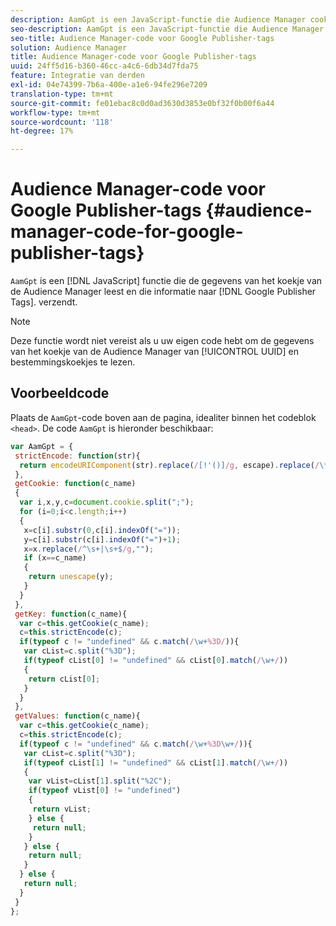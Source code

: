 ```yaml
---
description: AamGpt is een JavaScript-functie die Audience Manager cookie-gegevens leest en die informatie naar Google Publisher-tags verzendt.
seo-description: AamGpt is een JavaScript-functie die Audience Manager cookie-gegevens leest en die informatie naar Google Publisher-tags verzendt.
seo-title: Audience Manager-code voor Google Publisher-tags
solution: Audience Manager
title: Audience Manager-code voor Google Publisher-tags
uuid: 24ff5d16-b360-46cc-a4c6-6db34d7fda75
feature: Integratie van derden
exl-id: 04e74399-7b6a-400e-a1e6-94fe296e7209
translation-type: tm+mt
source-git-commit: fe01ebac8c0d0ad3630d3853e0bf32f0b00f6a44
workflow-type: tm+mt
source-wordcount: '118'
ht-degree: 17%

---
```


# Audience Manager-code voor Google Publisher-tags {#audience-manager-code-for-google-publisher-tags}

`AamGpt` is een  [!DNL JavaScript] functie die de gegevens van het koekje van de Audience Manager leest en die informatie naar  [!DNL Google Publisher Tags]. verzendt.

>[!NOTE]
>
>Deze functie wordt niet vereist als u uw eigen code hebt om de gegevens van het koekje van de Audience Manager van [!UICONTROL UUID] en bestemmingskoekjes te lezen.

## Voorbeeldcode

Plaats de `AamGpt`-code boven aan de pagina, idealiter binnen het codeblok `<head>`. De code `AamGpt` is hieronder beschikbaar:

```js
var AamGpt = {  
 strictEncode: function(str){ 
  return encodeURIComponent(str).replace(/[!'()]/g, escape).replace(/\*/g, "%2A"); 
 }, 
 getCookie: function(c_name) 
 { 
  var i,x,y,c=document.cookie.split(";"); 
  for (i=0;i<c.length;i++) 
  { 
   x=c[i].substr(0,c[i].indexOf("=")); 
   y=c[i].substr(c[i].indexOf("=")+1); 
   x=x.replace(/^\s+|\s+$/g,""); 
   if (x==c_name) 
   { 
    return unescape(y); 
   } 
  } 
 }, 
 getKey: function(c_name){ 
  var c=this.getCookie(c_name); 
  c=this.strictEncode(c); 
  if(typeof c != "undefined" && c.match(/\w+%3D/)){ 
   var cList=c.split("%3D"); 
   if(typeof cList[0] != "undefined" && cList[0].match(/\w+/)) 
   { 
    return cList[0]; 
   } 
  }  
 }, 
 getValues: function(c_name){ 
  var c=this.getCookie(c_name); 
  c=this.strictEncode(c); 
  if(typeof c != "undefined" && c.match(/\w+%3D\w+/)){ 
   var cList=c.split("%3D"); 
   if(typeof cList[1] != "undefined" && cList[1].match(/\w+/)) 
   { 
    var vList=cList[1].split("%2C"); 
    if(typeof vList[0] != "undefined") 
    { 
     return vList; 
    } else { 
     return null; 
    }    
   } else { 
    return null; 
   } 
  } else { 
   return null; 
  } 
 } 
};
```
